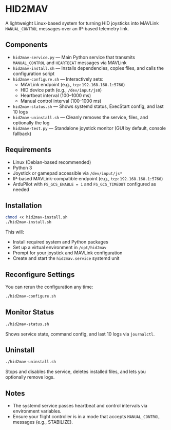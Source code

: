 # HID2MAV

A lightweight Linux-based system for turning HID joysticks into MAVLink `MANUAL_CONTROL` messages over an IP-based telemetry link.

## Components

-  `hid2mav-service.py` — Main Python service that transmits `MANUAL_CONTROL` and `HEARTBEAT` messages via MAVLink
-  `hid2mav-install.sh` — Installs dependencies, copies files, and calls the configuration script
-  `hid2mav-configure.sh` — Interactively sets:
   -  MAVLink endpoint (e.g., `tcp:192.168.168.1:5760`)
   -  HID device path (e.g., `/dev/input/js0`)
   -  Heartbeat interval (100–1000 ms)
   -  Manual control interval (100–1000 ms)
-  `hid2mav-status.sh` — Shows systemd status, ExecStart config, and last 10 logs
-  `hid2mav-uninstall.sh` — Cleanly removes the service, files, and optionally the log
-  `hid2mav-test.py` — Standalone joystick monitor (GUI by default, console fallback)

## Requirements

-  Linux (Debian-based recommended)
-  Python 3
-  Joystick or gamepad accessible via `/dev/input/js*`
-  IP-based MAVLink-compatible endpoint (e.g., `tcp:192.168.168.1:5760`)
-  ArduPilot with `FS_GCS_ENABLE = 1` and `FS_GCS_TIMEOUT` configured as needed

## Installation

```bash
chmod +x hid2mav-install.sh
./hid2mav-install.sh
```

This will:

-  Install required system and Python packages
-  Set up a virtual environment in `/opt/hid2mav`
-  Prompt for your joystick and MAVLink configuration
-  Create and start the `hid2mav.service` systemd unit

## Reconfigure Settings

You can rerun the configuration any time:

```bash
./hid2mav-configure.sh
```

## Monitor Status

```bash
./hid2mav-status.sh
```

Shows service state, command config, and last 10 logs via `journalctl`.

## Uninstall

```bash
./hid2mav-uninstall.sh
```

Stops and disables the service, deletes installed files, and lets you optionally remove logs.

## Notes

-  The systemd service passes heartbeat and control intervals via environment variables.
-  Ensure your flight controller is in a mode that accepts `MANUAL_CONTROL` messages (e.g., STABILIZE).
